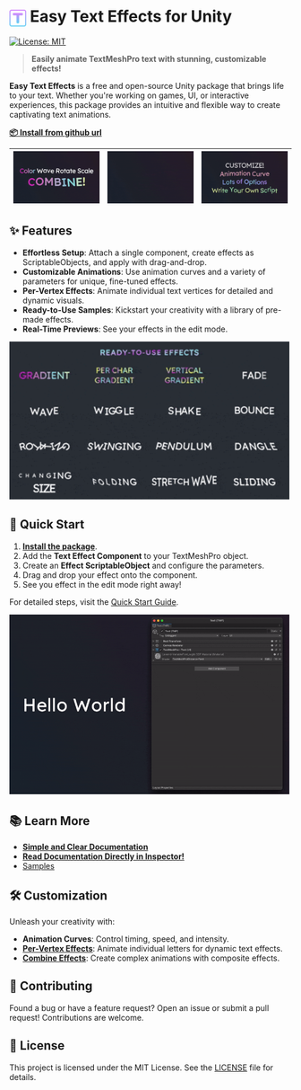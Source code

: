 <h1>
    <img src="Editor/Icons/TextEffect.png" alt="Icon" width="30" style="vertical-align: middle;"> 
    Easy Text Effects for Unity
</h1>

[![License: MIT](https://img.shields.io/badge/License-MIT-brightgreen.svg)](LICENSE) 

> **Easily animate TextMeshPro text with stunning, customizable effects!**

**Easy Text Effects** is a free and open-source Unity package that brings life to your text. Whether you're working on games, UI, or interactive experiences, this package provides an intuitive and flexible way to create captivating text animations.

[**📦 Install from github url**](Documentation/Documentation.md#installation)

| ![Combine](Documentation/Images/combine.gif) | ![Entry](Documentation/Images/entry.gif) | ![Customize](Documentation/Images/customize.gif) |
|----------------------------------------------|------------------------------------------|--------------------------------------------------|

## ✨ Features

- **Effortless Setup**: Attach a single component, create effects as ScriptableObjects, and apply with drag-and-drop.
- **Customizable Animations**: Use animation curves and a variety of parameters for unique, fine-tuned effects.
- **Per-Vertex Effects**: Animate individual text vertices for detailed and dynamic visuals.
- **Ready-to-Use Samples**: Kickstart your creativity with a library of pre-made effects.
- **Real-Time Previews**: See your effects in the edit mode.

<img src="Documentation/Images/ready.gif" alt="Text Effect" width="500">

## 🚀 Quick Start

1. [**Install the package**](Documentation/Documentation.md#installation).
2. Add the **Text Effect Component** to your TextMeshPro object.
3. Create an **Effect ScriptableObject** and configure the parameters.
4. Drag and drop your effect onto the component.
5. See you effect in the edit mode right away!

For detailed steps, visit the [Quick Start Guide](Documentation/Documentation.md#quick-start).

<img src="Documentation/Images/apply.gif" alt="Text Effect" width="500">

## 📚 Learn More

- [**Simple and Clear Documentation**](Documentation/Documentation.md)
- [**Read Documentation Directly in Inspector!**](Documentation/EmbeddedDocumentation.md)
- [Samples](Documentation/Samples.md)

## 🛠️ Customization

Unleash your creativity with:

- **Animation Curves**: Control timing, speed, and intensity.
- [**Per-Vertex Effects**](Documentation/Documentation.md#per-vertex): Animate individual letters for dynamic text effects.
- [**Combine Effects**](Documentation/Documentation.md#composite): Create complex animations with composite effects.

## 🤝 Contributing

Found a bug or have a feature request? Open an issue or submit a pull request! Contributions are welcome.

## 📃 License

This project is licensed under the MIT License. See the [LICENSE](LICENSE) file for details.
